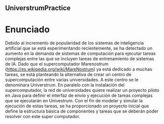 ## UniverstrumPractice

# Enunciado

Debido al incremento de popularidad de los sistemas de inteligencia artificial que se está experimentando
recientemente, se ha detectado un aumento en la demanda de sistemas de computación para ejecutar
tareas complejas entre las que se incluyen tareas de entrenamiento de sistemas de IA.
Dado que el supercomputador Marenostrum (https://es.wikipedia.org/wiki/MareNostrum) ya está
dedicado a muchas tareas, se está planteando la alternativa de crear un centro de supercomputación entre
varias universidades. A este centro se le denominara Universtrum.
En paralelo con la instalación del supercomputador, la red de universidades quiere realizar un proyecto
piloto en Java para definir el interfaz de envío y ejecución de tareas complejas que se ejecutarán en
Univestrum. Con el fin de modelar y simular la ejecución de estas tareas, se ha proporcionado un proyecto
inicial que define la estructura básica de componentes y tareas que se deberán poder resolver con este
super computador.

